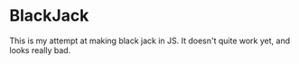 # BlackJack

This is my attempt at making black jack in JS. It doesn't quite work yet, and looks really bad.
